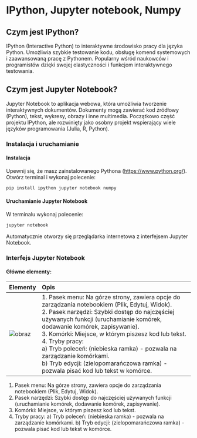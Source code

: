 # IPython, Jupyter notebook, Numpy

## Czym jest IPython?
IPython (Interactive Python) to interaktywne środowisko pracy dla języka Python. Umożliwia szybkie testowanie kodu, obsługę komend systemowych i zaawansowaną pracę z Pythonem. Popularny wśród naukowców i programistów dzięki swojej elastyczności i funkcjom interaktywnego testowania.

## Czym jest Jupyter Notebook?
Jupyter Notebook to aplikacja webowa, która umożliwia tworzenie interaktywnych dokumentów. Dokumenty mogą zawierać kod źródłowy (Python), tekst, wykresy, obrazy i inne multimedia. Początkowo część projektu IPython, ale rozwinięty jako osobny projekt wspierający wiele języków programowania (Julia, R, Python).

### Instalacja i uruchamianie

#### Instalacja
Upewnij się, że masz zainstalowanego Pythona (https://www.python.org/). 
Otwórz terminal i wykonaj polecenie:
```bash
pip install ipython jupyter notebook numpy
```
#### Uruchamianie Jupyter Notebook
W terminalu wykonaj polecenie:
```bash
jupyter notebook
```
Automatycznie otworzy się przeglądarka internetowa z interfejsem Jupyter Notebook.

### Interfejs Jupyter Notebook
#### Główne elementy:
| Elementy       | Opis          |
| ------------- |:-------------|
|![obraz](https://github.com/user-attachments/assets/fca5cd2d-eda0-4d0e-9ab1-5bde5c5d84e4)     |1. Pasek menu: Na górze strony, zawiera opcje do zarządzania notebookiem (Plik, Edytuj, Widok).<br> 2. Pasek narzędzi: Szybki dostęp do najczęściej używanych funkcji (uruchamianie komórek, dodawanie komórek, zapisywanie).<br> 3. Komórki: Miejsce, w którym piszesz kod lub tekst.<br> 4. Tryby pracy:<br>   a) Tryb poleceń: (niebieska ramka) - pozwala na zarządzanie komórkami.<br>   b) Tryb edycji: (zielopomarańczowa ramka) - pozwala pisać kod lub tekst w komórce. |


1. Pasek menu: Na górze strony, zawiera opcje do zarządzania notebookiem (Plik, Edytuj, Widok).
2. Pasek narzędzi: Szybki dostęp do najczęściej używanych funkcji (uruchamianie komórek, dodawanie komórek, zapisywanie).
3. Komórki: Miejsce, w którym piszesz kod lub tekst.
4. Tryby pracy:
  a) Tryb poleceń: (niebieska ramka) - pozwala na zarządzanie komórkami.
  b) Tryb edycji: (zielopomarańczowa ramka) - pozwala pisać kod lub tekst w komórce.



